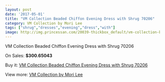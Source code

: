```yaml
---
layout: post
date: '2017-05-01'
title: "VM Collection Beaded Chiffon Evening Dress with Shrug 70206"
category: VM Collection by Mori Lee
tags: ["shrug","dresses","evening","dress","with"]
image: http://img.princessan.com/20039-thickbox_default/vm-collection-beaded-chiffon-evening-dress-with-shrug-70206.jpg
---
```

VM Collection Beaded Chiffon Evening Dress with Shrug 70206

On Sales: **$300.65043**
<a href="https://www.princessan.com/en/vm-collection-by-mori-lee/8957-vm-collection-beaded-chiffon-evening-dress-with-shrug-70206.html"><amp-img layout="responsive" width="600" height="600" src="//img.princessan.com/20039-thickbox_default/vm-collection-beaded-chiffon-evening-dress-with-shrug-70206.jpg" alt="VM Collection Beaded Chiffon Evening Dress with Shrug 70206 0" /></a>
<a href="https://www.princessan.com/en/vm-collection-by-mori-lee/8957-vm-collection-beaded-chiffon-evening-dress-with-shrug-70206.html"><amp-img layout="responsive" width="600" height="600" src="//img.princessan.com/20041-thickbox_default/vm-collection-beaded-chiffon-evening-dress-with-shrug-70206.jpg" alt="VM Collection Beaded Chiffon Evening Dress with Shrug 70206 1" /></a>
<a href="https://www.princessan.com/en/vm-collection-by-mori-lee/8957-vm-collection-beaded-chiffon-evening-dress-with-shrug-70206.html"><amp-img layout="responsive" width="600" height="600" src="//img.princessan.com/20040-thickbox_default/vm-collection-beaded-chiffon-evening-dress-with-shrug-70206.jpg" alt="VM Collection Beaded Chiffon Evening Dress with Shrug 70206 2" /></a>

Buy it: [VM Collection Beaded Chiffon Evening Dress with Shrug 70206](https://www.princessan.com/en/vm-collection-by-mori-lee/8957-vm-collection-beaded-chiffon-evening-dress-with-shrug-70206.html "VM Collection Beaded Chiffon Evening Dress with Shrug 70206")

View more: [VM Collection by Mori Lee](https://www.princessan.com/en/73-vm-collection-by-mori-lee "VM Collection by Mori Lee")